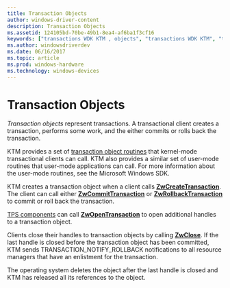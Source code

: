 ```yaml
---
title: Transaction Objects
author: windows-driver-content
description: Transaction Objects
ms.assetid: 124105bd-70be-49b1-8ea4-af6ba1f3cf16
keywords: ["transactions WDK KTM , objects", "transactions WDK KTM", "transactional clients WDK KTM , creating transactions", "Kernel Transaction Manager WDK , transactions", "KTM WDK , transactions", "transaction objects WDK KTM"]
ms.author: windowsdriverdev
ms.date: 06/16/2017
ms.topic: article
ms.prod: windows-hardware
ms.technology: windows-devices
---
```


# Transaction Objects


*Transaction objects* represent transactions. A transactional client creates a transaction, performs some work, and the either commits or rolls back the transaction.

KTM provides a set of [transaction object routines](https://msdn.microsoft.com/library/windows/hardware/ff564831) that kernel-mode transactional clients can call. KTM also provides a similar set of user-mode routines that user-mode applications can call. For more information about the user-mode routines, see the Microsoft Windows SDK.

KTM creates a transaction object when a client calls [**ZwCreateTransaction**](https://msdn.microsoft.com/library/windows/hardware/ff566429). The client can call either [**ZwCommitTransaction**](https://msdn.microsoft.com/library/windows/hardware/ff566420) or [**ZwRollbackTransaction**](https://msdn.microsoft.com/library/windows/hardware/ff567086) to commit or roll back the transaction.

[TPS components](understanding-tps-components.md) can call [**ZwOpenTransaction**](https://msdn.microsoft.com/library/windows/hardware/ff567033) to open additional handles to a transaction object.

Clients close their handles to transaction objects by calling [**ZwClose**](https://msdn.microsoft.com/library/windows/hardware/ff566417). If the last handle is closed before the transaction object has been committed, KTM sends TRANSACTION\_NOTIFY\_ROLLBACK notifications to all resource managers that have an enlistment for the transaction.

The operating system deletes the object after the last handle is closed and KTM has released all its references to the object.

 

 




